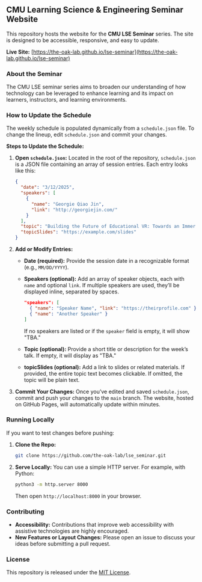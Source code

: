 ## CMU Learning Science & Engineering Seminar Website

This repository hosts the website for the **CMU LSE Seminar** series. The site is designed to be accessible, responsive, and easy to update.

**Live Site:** [https://the-oak-lab.github.io/lse-seminar](https://the-oak-lab.github.io/lse-seminar)

### About the Seminar

The CMU LSE seminar series aims to broaden our understanding of how technology can be leveraged to enhance learning and its impact on learners, instructors, and learning environments. 

### How to Update the Schedule

The weekly schedule is populated dynamically from a `schedule.json` file. To change the lineup, edit `schedule.json` and commit your changes.

**Steps to Update the Schedule:**

1. **Open `schedule.json`:**
   Located in the root of the repository, `schedule.json` is a JSON file containing an array of session entries. Each entry looks like this:
   ```json
   {
     "date": "3/12/2025",
     "speakers": [
       {
         "name": "Georgie Qiao Jin",
         "link": "http://georgiejin.com/"
       }
     ],
     "topic": "Building the Future of Educational VR: Towards an Immersive and Social Learning Experience",
     "topicSlides": "https://example.com/slides"
   }
   ```

2. **Add or Modify Entries:**
   - **Date (required):** Provide the session date in a recognizable format (e.g., `MM/DD/YYYY`).
   - **Speakers (optional):** Add an array of speaker objects, each with `name` and optional `link`. If multiple speakers are used, they’ll be displayed inline, separated by spaces.
     ```json
     "speakers": [
       { "name": "Speaker Name", "link": "https://theirprofile.com" },
       { "name": "Another Speaker" }
     ]
     ```
     If no speakers are listed or if the `speaker` field is empty, it will show "TBA."
   
   - **Topic (optional):** Provide a short title or description for the week’s talk. If empty, it will display as "TBA."
   - **topicSlides (optional):** Add a link to slides or related materials. If provided, the entire topic text becomes clickable. If omitted, the topic will be plain text.
   
3. **Commit Your Changes:**
   Once you’ve edited and saved `schedule.json`, commit and push your changes to the `main` branch. The website, hosted on GitHub Pages, will automatically update within minutes.

### Running Locally

If you want to test changes before pushing:

1. **Clone the Repo:**
   ```bash
   git clone https://github.com/the-oak-lab/lse_seminar.git
   ```

2. **Serve Locally:**
   You can use a simple HTTP server. For example, with Python:
   ```bash
   python3 -m http.server 8000
   ```
   Then open `http://localhost:8000` in your browser.

### Contributing

- **Accessibility:** Contributions that improve web accessibility with assistive technologies are highly encouraged.  
- **New Features or Layout Changes:** Please open an issue to discuss your ideas before submitting a pull request.

### License

This repository is released under the [MIT License](LICENSE).
